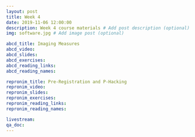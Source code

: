 ```yaml
---
layout: post
title: Week 4
date: 2019-11-06 12:00:00
description: Week 4 course materials # Add post description (optional)
img: software.jpg # Add image post (optional)

abcd_title: Imaging Measures
abcd_video:
abcd_slides:
abcd_exercises:
abcd_reading_links:
abcd_reading_names:

repronim_title: Pre-Registration and P-Hacking
repronim_video:
repronim_slides:
repronim_exercises:
repronim_reading_links:
repronim_reading_names:

livestream:
qa_doc:
---
```

